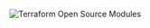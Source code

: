 ![Terraform Open Source Modules](https://docs.cloudposse.com/images/terraform-open-source-modules.svg)
